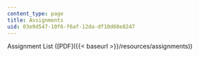 ```yaml
---
content_type: page
title: Assignments
uid: 03e9d547-10f6-f6af-12da-df10d60e8247
---
```


Assignment List ([PDF]({{< baseurl >}}/resources/assignments))